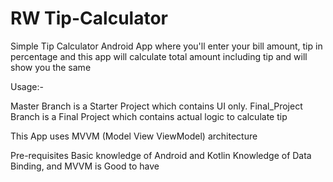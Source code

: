 # RW Tip-Calculator
Simple Tip Calculator Android App where you'll enter your bill amount, tip in percentage and this app will calculate total amount including tip and will show you the same

Usage:-

Master Branch is a Starter Project which contains UI only.
Final_Project Branch is a Final Project which contains actual logic to calculate tip

This App uses MVVM (Model View ViewModel) architecture

Pre-requisites
Basic knowledge of Android and Kotlin
Knowledge of Data Binding, and MVVM is Good to have
